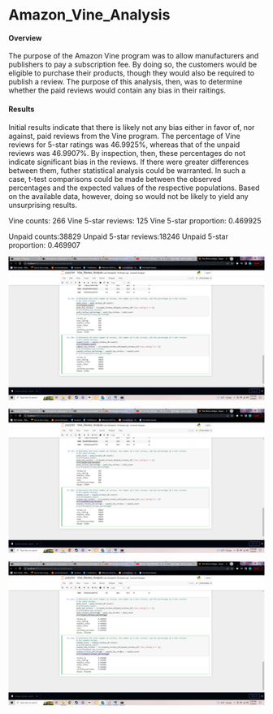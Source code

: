# Amazon_Vine_Analysis

#### Overview
The purpose of the Amazon Vine program was to allow manufacturers and publishers to pay a subscription fee. By doing so, the customers would be eligible to purchase their products, though they would also be required to publish a review. The purpose of this analysis, then, was to determine whether the paid reviews would contain any bias in their raitings.

#### Results
Initial results indicate that there is likely not any bias either in favor of, nor against, paid reviews from the Vine program. The percentage of Vine reviews for 5-star ratings was 46.9925%, whereas that of the unpaid reviews was 46.9907%. By inspection, then, these percentages do not indicate significant bias in the reviews. If there were greater differences between them, futher statistical analysis could be warranted. In such a case, t-test comparisons could be made between the observed percentages and the expected values of the respective populations. Based on the available data, however, doing so would not be likely to yield any unsurprising results.

Vine counts: 266
Vine 5-star reviews: 125
Vine 5-star proportion: 0.469925

Unpaid counts:38829
Unpaid 5-star reviews:18246
Unpaid 5-star proportion: 0.469907

![Counts Dataframes](https://github.com/veachk90/Amazon_Vine_Analysis/blob/main/Screenshot%20(263).png)

![5-Star Reviews Dataframes](https://github.com/veachk90/Amazon_Vine_Analysis/blob/main/Screenshot%20(264).png)

![5-Star Proportions Dataframes](https://github.com/veachk90/Amazon_Vine_Analysis/blob/main/Screenshot%20(265).png)


